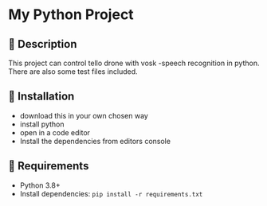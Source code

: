 # My Python Project

## 🚀 Description
This project can control tello drone with vosk -speech recognition in python. There are also some test files included.

## 🔧 Installation
- download this in your own chosen way
- install python
- open in a code editor
- Install the dependencies from editors console


## 🔧 Requirements
- Python 3.8+
- Install dependencies: `pip install -r requirements.txt`